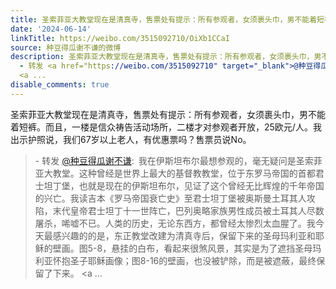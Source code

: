 ```yaml
---
title: 圣索菲亚大教堂现在是清真寺，售票处有提示：所有参观者，女须裹头巾，男不能着短裤。而且，一楼是信众祷告活动场所，二楼才对参观者开放，25欧元/人。我出示护...
date: '2024-06-14'
linkTitle: https://weibo.com/3515092710/OiXb1CCaI
source: 种豆得瓜谢不谦的微博
description: 圣索菲亚大教堂现在是清真寺，售票处有提示：所有参观者，女须裹头巾，男不能着短裤。而且，一楼是信众祷告活动场所，二楼才对参观者开放，25欧元/人。我出示护照说，我们67岁以上老人，有优惠票吗？售票员说No。<br><blockquote>
  - 转发 <a href="https://weibo.com/3515092710" target="_blank">@种豆得瓜谢不谦</a>: 我在伊斯坦布尔最想参观的，毫无疑问是圣索菲亚大教堂。这种曾经是世界上最大的基督教教堂，位于东罗马帝国的首都君士坦丁堡，也就是现在的伊斯坦布尔，见证了这个曾经无比辉煌的千年帝国的兴亡。我读吉本《罗马帝国衰亡史》至君士坦丁堡被奥斯曼土耳其人攻陷，末代皇帝君士坦丁十一世阵亡，巴列奥略家族男性成员被土耳其人尽数屠杀，唏嘘不已。人类的历史，无论东西方，都曾经太惨烈太血腥了。我今天最感兴趣的的是，东正教堂改建为清真寺后，保留下来的圣母玛利亚和耶稣的壁画。图5-8，悬挂的白布，看起来很煞风景，其实是为了遮挡圣母玛利亚怀抱圣子耶稣画像；图8-16的壁画，也没被铲除，而是被遮蔽，最终保留了下来。
  <a ...
disable_comments: true
---
```

圣索菲亚大教堂现在是清真寺，售票处有提示：所有参观者，女须裹头巾，男不能着短裤。而且，一楼是信众祷告活动场所，二楼才对参观者开放，25欧元/人。我出示护照说，我们67岁以上老人，有优惠票吗？售票员说No。<br><blockquote> - 转发 <a href="https://weibo.com/3515092710" target="_blank">@种豆得瓜谢不谦</a>: 我在伊斯坦布尔最想参观的，毫无疑问是圣索菲亚大教堂。这种曾经是世界上最大的基督教教堂，位于东罗马帝国的首都君士坦丁堡，也就是现在的伊斯坦布尔，见证了这个曾经无比辉煌的千年帝国的兴亡。我读吉本《罗马帝国衰亡史》至君士坦丁堡被奥斯曼土耳其人攻陷，末代皇帝君士坦丁十一世阵亡，巴列奥略家族男性成员被土耳其人尽数屠杀，唏嘘不已。人类的历史，无论东西方，都曾经太惨烈太血腥了。我今天最感兴趣的的是，东正教堂改建为清真寺后，保留下来的圣母玛利亚和耶稣的壁画。图5-8，悬挂的白布，看起来很煞风景，其实是为了遮挡圣母玛利亚怀抱圣子耶稣画像；图8-16的壁画，也没被铲除，而是被遮蔽，最终保留了下来。 <a ...